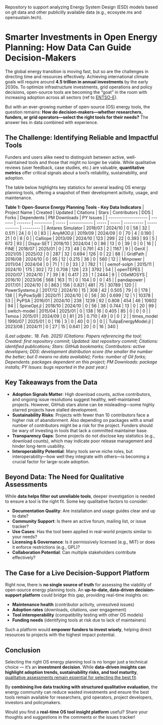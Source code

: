 
Repository to support analyzing Energy System Design (ESD) models based on git data and other publicilly available data (e.g., ecosyste.ms and opensustain.tech).



# Smarter Investments in Open Energy Planning: How Data Can Guide Decision-Makers

The global energy transition is moving fast, but so are the challenges in directing time and resources effectively. Achieving international climate goals will require around **4.5 trillion in annual investments** by the early 2030s. To optimize infrastructure investments, grid operations and policy decisions, open-source tools are becoming the “goat” in the room with increasing adoption across all sectors (ref to [ENTSO-E](https://www.linkedin.com/posts/entso-e_energytransition-opensource-innovation-activity-7293296246813851649-2ynL?utm_source=share&utm_medium=member_desktop&rcm=ACoAAB8VqvQBiD-xO3KcGAhxNnzGWGUnox2Mxb8)).

But with an ever-growing number of open-source (OS) energy tools, the question remains: **How do decision-makers—whether researchers, funders, or grid operators—select the right tools for their needs?** The answer lies in data combined with experience.

## The Challenge: Identifying Reliable and Impactful Tools
Funders and users alike need to distinguish between active, well-maintained tools and those that might no longer be viable. While qualitative reviews (user feedback, case studies, etc.) are valuable, **quantitative metrics** offer critical signals about a tool’s reliability, sustainability, and adoption.

The table below highlights key statistics for several leading OS energy planning tools, offering a snapshot of their development activity, usage, and maintenance.

**Table 1: Open-Source Energy Planning Tools - Key Data Indicators**
| Project Name         | Created | Updated | Citations | Stars | Contributors | DDS   | Forks | Dependents | PM Downloads | PY Issues | 
| -------------------- | ------- | ------- | --------- | ----- | ------------ | ----- | ----- | ---------- | ------------ | --------- |
| Antares Simulator    | 2018/07 | 2024/10 |         0 |    58 |           32 | 0.511 |    24 |          0 |            0 |        83 | 
| AnyMOD.jl            | 2019/09 | 2024/09 |         0 |    70 |            4 | 0.190 |    21 |          0 |            6 |         0 | 
| Calliope             | 2013/09 | 2024/10 |       123 |   299 |           22 | 0.393 |    93 |          5 |          672 |        93 | 
| Dispa-SET            | 2018/10 | 2024/04 |         0 |    86 |           13 | 0     |    39 |          0 |            0 |        16 | 
| FINE                 | 2018/07 | 2025/01 |         0 |    73 |           48 | 0.791 |    43 |          2 |         1167 |         9 | 
| GenX                 | 2021/05 | 2025/02 |         0 |   287 |           32 | 0.694 |   126 |          0 |           22 |        88 | 
| GridPath             | 2016/08 | 2024/10 |         0 |    95 |           12 | 0.215 |    36 |          0 |          560 |        12 | 
| Minpower             | 2011/04 | 2024/04 |         0 |    71 |            1 | 0     |    33 |          2 |          782 |         1 | 
| oemof-solph          | 2015/11 | 2024/10 |       175 |   302 |           72 | 0.708 |   126 |         23 |         3792 |        54 | 
| openTEPES            | 2020/07 | 2024/10 |         7 |    39 |            8 | 0.417 |    23 |          1 |         2444 |         9 | 
| OSeMOSYS             | 2016/10 | 2023/06 |       568 |   163 |           11 | 0     |   104 |          0 |            0 |        45 | 
| pandapower           | 2017/01 | 2024/10 |         0 |   863 |          156 | 0.821 |   481 |         75 |        30789 |       120 | 
| PowerSystems.jl      | 2017/12 | 2024/10 |        15 |   308 |           42 | 0.505 |    79 |          0 |          178 |       138 | 
| PyPowSyBl            | 2020/11 | 2024/10 |         0 |    56 |           30 | 0.699 |    12 |          1 |        10378 |        53 | 
| PyPSA                | 2016/01 | 2024/10 |       238 |  1239 |           92 | 0.808 |   454 |         46 |        10602 |        94 | 
| SpineOpt.jl          | 2018/10 | 2024/10 |         0 |    56 |           38 | 0.744 |    13 |          0 |           20 |        99 | 
| switch-model         | 2015/04 | 2025/01 |         0 |   138 |           16 | 0.405 |    85 |          0 |            0 |         0 | 
| Temoa                | 2015/01 | 2024/09 |         0 |    81 |           25 | 0.710 |    49 |          0 |            0 |         2 | 
| times_model          | 1990/07 | 2025/01 |         0 |   116 |            3 | 0     |    40 |          0 |            0 |         0 | 
| TulipaEnergyModel.jl | 2023/08 | 2024/11 |         0 |    27 |           15 | 0.641 |    20 |          0 |           16 |       340 | 

*(Last udpate:. 18. Feb. 2025)*
*(Citations: Papers referencing the tool; Created: first repository commit; Updated: last repository commit; Citations: identified publications; Stars: GitHub bookmarks; Contributors: active developers; DDS: development distribution score (the smaller the number the better; but 0 means no data available); Forks: number of Git forks; Dependents: packages dependent on this project; PM Downloads: package installs; PY Issues: bugs reported in the past year.)*

## Key Takeaways from the Data
+ **Adoption Signals Matter**: High download counts, active contributors, and ongoing issue resolutions suggest healthy, well-maintained projects. However, GitHub stars alone can be misleading—some highly starred projects have stalled development.
+ **Sustainability Risks**: Projects with fewer than 10 contributors face a higher risk of abandonment. Also depending on packages with a small number of contributors might be a risk for the project. Funders should be wary of investing in tools that lack a committed maintainer base.
+ **Transparency Gaps**: Some projects do not disclose key statistics (e.g., download counts), which may indicate poor release management and hinder long-term usability.
+ **Interoperability Potential**: Many tools serve niche roles, but interoperability—how well they integrate with others—is becoming a crucial factor for large-scale adoption.

## Beyond Data: The Need for Qualitative Assessments
While **data helps filter out unreliable tools**, deeper investigation is needed to ensure a tool is the right fit. Some key qualitative factors to consider:

+ **Documentation Quality**: Are installation and usage guides clear and up to date?
+ **Community Support**: Is there an active forum, mailing list, or issue tracker?
+ **Use Cases**: Has the tool been applied in real-world projects similar to your needs?
+ **Licensing & Governance**: Is it permissively licensed (e.g., MIT) or does it enforce restrictions (e.g., GPL)?
+ **Collaboration Potential**: Can multiple stakeholders contribute effectively?

## The Case for a Live Decision-Support Platform
Right now, there is **no single source of truth** for assessing the viability of open-source energy planning tools. An **up-to-date, data-driven decision-support platform** could bridge this gap, providing real-time insights on:

+ **Maintenance health** (contributor activity, unresolved issues)
+ **Adoption rates** (downloads, citations, user engagement)
+ **Tool interoperability** (compatibility testing with other OS models)
+ **Funding needs** (identifying tools at risk due to lack of maintainers)

Such a platform would **empower funders to invest wisely**, helping direct resources to projects with the highest impact potential.

## Conclusion
Selecting the right OS energy planning tool is no longer just a technical choice — it’s an **investment decision**. While **data-driven insights can highlight adoption trends, sustainability risks, and tool maturity**, <ins>qualitative assessments remain essential for selecting the best fit</ins>.

By **combining live data tracking with structured qualitative evaluation**, the energy community can reduce wasted investments and ensure the best tools remain available for researchers, grid operators, project developers, investors and policymakers.

Would you find a **real-time OS tool insight platform** useful? Share your thoughts and suggestions in the comments or the issues tracker!

